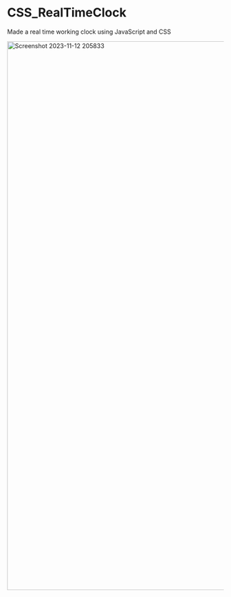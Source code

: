 # CSS_RealTimeClock
Made a real time working clock using JavaScript and CSS

<img width="1278" alt="Screenshot 2023-11-12 205833" src="https://github.com/malem-tech/CSS_RealTimeClock/assets/79741648/9176a70f-f377-4d25-854d-83df84d907ba">
